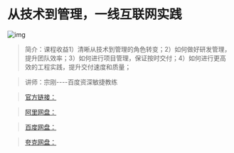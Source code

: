 # 从技术到管理，一线互联网实践

![img]()

> 简介：课程收益1）清晰从技术到管理的角色转变；2）如何做好研发管理，提升团队效率；3）如何进行项目管理，保证按时交付；4）如何进行更高效的工程实践，提升交付速度和质量；

> 讲师：宗刚----百度资深敏捷教练

> [官方链接：]()

> [阿里网盘：]()

> [百度网盘：]()

> [夸克网盘：]()
